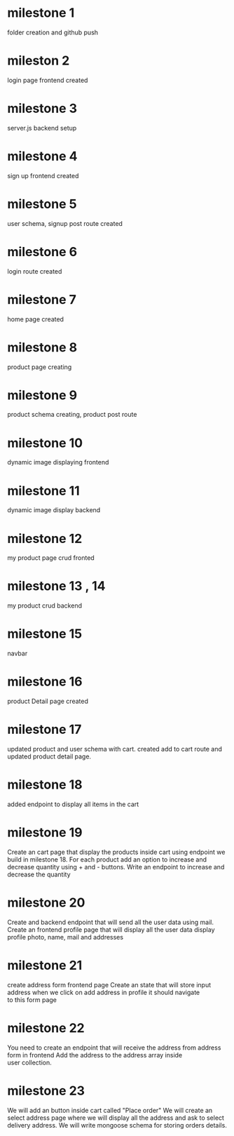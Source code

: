 # milestone 1
folder creation and github push

# mileston 2
login page frontend created

# milestone 3
server.js backend setup

# milestone 4
 sign up frontend created

# milestone 5
  user schema, signup post route created

# milestone 6
 login route created

# milestone 7
 home page created

# milestone 8
product page creating

# milestone 9
product schema creating, product post route

# milestone 10
dynamic image displaying frontend

# milestone 11
dynamic image display backend

# milestone 12
my product page crud fronted

# milestone 13 , 14
my product crud backend

# milestone 15
navbar

# milestone 16
product Detail page created

# milestone 17
updated product and user schema with cart. created add to cart route and updated product detail page.
# milestone 18
added endpoint to display all items in the cart
# milestone 19
Create an cart page that display the products inside cart using endpoint we build in milestone 18.
For each product add an option to increase and decrease quantity using + and - buttons.
Write an endpoint to increase and decrease the quantity

# milestone 20
Create and backend endpoint that will send all the user data using mail.
Create an frontend profile page that will display all the user data
display profile photo, name, mail and addresses

# milestone 21
create address form frontend page
Create an state that will store input address
when we click on add address in profile it should navigate to this form page

# milestone 22
You need to create an endpoint that will receive the address from address form in frontend
Add the address to the address array inside user collection.

# milestone 23
We will add an button inside cart called "Place order"
We will create an select address page where we will display all the address and ask to select delivery address.
We will write mongoose schema for storing orders details.